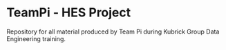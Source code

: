 # TeamPi - HES Project
Repository for all material produced by Team Pi during Kubrick Group Data Engineering training. 
